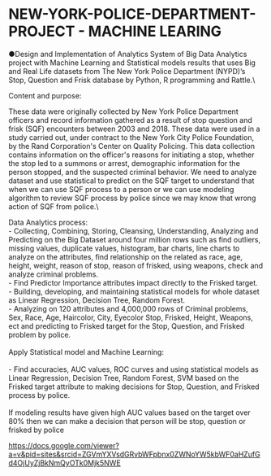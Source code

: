 # NEW-YORK-POLICE-DEPARTMENT-PROJECT - MACHINE LEARING
●Design and Implementation of Analytics System of Big Data Analytics project with Machine Learning and Statistical models results that uses Big and Real Life datasets from The New York Police Department (NYPD)’s Stop, Question and Frisk database by Python, R programming and Rattle.\

Content and purpose:

These data were originally collected by New York Police Department officers and record information gathered as a result of stop question and frisk (SQF) encounters between 2003 and 2018. These data were used in a study carried out, under contract to the New York City Police Foundation, by the Rand Corporation's Center on Quality Policing. This data collection contains information on the officer's reasons for initiating a stop, whether the stop led to a summons or arrest, demographic information for the person stopped, and the suspected criminal behavior. We need to analyze dataset and use statistical to predict on the SQF target to understand that when we can use SQF process to a person or we can use modeling algorithm to review SQF process by police since we may know that wrong action of SQF from police.\

Data Analytics process:
\
       -  Collecting, Combining, Storing, Cleansing, Understanding, Analyzing and Predicting on the Big Dataset around four million rows such as find outliers, missing values, duplicate values, histogram, bar charts, line charts to analyze on the attributes, find relationship on the related as race, age, height, weight, reason of stop, reason of frisked, using weapons, check and analyze criminal problems.\
       - Find Predictor Importance attributes impact directly to the Frisked target.\
       - Building, developing, and maintaining statistical models for whole dataset as Linear Regression, Decision Tree, Random Forest.\
       - Analyzing on 120 attributes and 4,000,000 rows of Criminal problems, Sex, Race, Age, Haircolor, City, Eyecolor Stop, Frisked, Height, Weapons, ect and predicting to Frisked target for the Stop, Question, and Frisked problem by police.\
\
Apply Statistical model and Machine Learning:\
\
      -  Find accuracies, AUC values, ROC curves and using statistical models as Linear Regression, Decision Tree, Random Forest, SVM based on the Frisked target attribute to making decisions for Stop, Question, and Frisked process by police.\
      \
If modeling results have given high AUC values based on the target over 80% then we can make a decision that person will be stop, question or frisked by police 

https://docs.google.com/viewer?a=v&pid=sites&srcid=ZGVmYXVsdGRvbWFpbnx0ZWNoYW5kbWF0aHZufGd4OjUyZjBkNmQyOTk0Mjk5NWE
